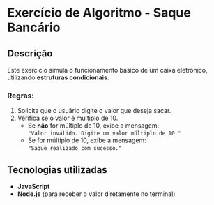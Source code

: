 # Exercício de Algoritmo - Saque Bancário

## Descrição

Este exercício simula o funcionamento básico de um caixa eletrônico, utilizando **estruturas condicionais**.

### Regras:
1. Solicita que o usuário digite o valor que deseja sacar.
2. Verifica se o valor é múltiplo de 10.
   - Se **não** for múltiplo de 10, exibe a mensagem:  
     `"Valor inválido. Digite um valor múltiplo de 10."`
   - Se for múltiplo de 10, exibe a mensagem:  
     `"Saque realizado com sucesso."`

## Tecnologias utilizadas
- **JavaScript**
- **Node.js** (para receber o valor diretamente no terminal)

